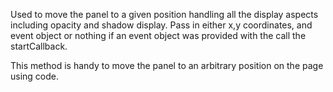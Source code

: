 ﻿Used to move the panel to a given position handling all the display aspects including opacity and shadow display. Pass in either x,y coordinates, and event object or nothing if an event object was provided with the call the startCallback.

This method is handy to move the panel to an arbitrary position on the page using code.
